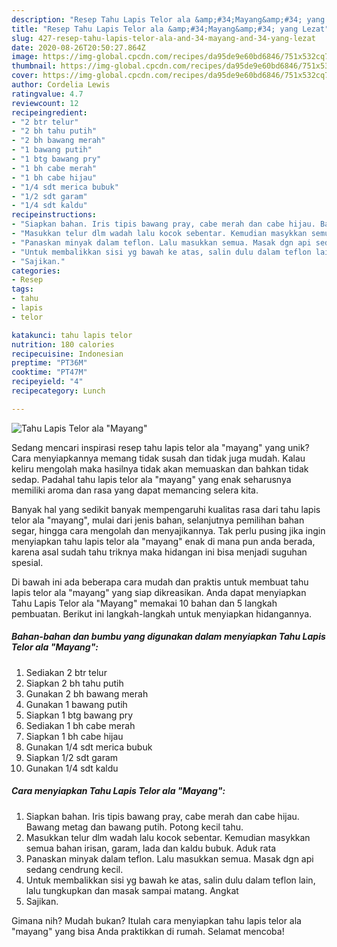 ```yaml
---
description: "Resep Tahu Lapis Telor ala &amp;#34;Mayang&amp;#34; yang Lezat"
title: "Resep Tahu Lapis Telor ala &amp;#34;Mayang&amp;#34; yang Lezat"
slug: 427-resep-tahu-lapis-telor-ala-and-34-mayang-and-34-yang-lezat
date: 2020-08-26T20:50:27.864Z
image: https://img-global.cpcdn.com/recipes/da95de9e60bd6846/751x532cq70/tahu-lapis-telor-ala-mayang-foto-resep-utama.jpg
thumbnail: https://img-global.cpcdn.com/recipes/da95de9e60bd6846/751x532cq70/tahu-lapis-telor-ala-mayang-foto-resep-utama.jpg
cover: https://img-global.cpcdn.com/recipes/da95de9e60bd6846/751x532cq70/tahu-lapis-telor-ala-mayang-foto-resep-utama.jpg
author: Cordelia Lewis
ratingvalue: 4.7
reviewcount: 12
recipeingredient:
- "2 btr telur"
- "2 bh tahu putih"
- "2 bh bawang merah"
- "1 bawang putih"
- "1 btg bawang pry"
- "1 bh cabe merah"
- "1 bh cabe hijau"
- "1/4 sdt merica bubuk"
- "1/2 sdt garam"
- "1/4 sdt kaldu"
recipeinstructions:
- "Siapkan bahan. Iris tipis bawang pray, cabe merah dan cabe hijau. Bawang metag dan bawang putih. Potong kecil tahu."
- "Masukkan telur dlm wadah lalu kocok sebentar. Kemudian masykkan semua bahan irisan, garam, lada dan kaldu bubuk. Aduk rata"
- "Panaskan minyak dalam teflon. Lalu masukkan semua. Masak dgn api sedang cendrung kecil."
- "Untuk membalikkan sisi yg bawah ke atas, salin dulu dalam teflon lain, lalu tungkupkan dan masak sampai matang. Angkat"
- "Sajikan."
categories:
- Resep
tags:
- tahu
- lapis
- telor

katakunci: tahu lapis telor 
nutrition: 180 calories
recipecuisine: Indonesian
preptime: "PT36M"
cooktime: "PT47M"
recipeyield: "4"
recipecategory: Lunch

---
```



![Tahu Lapis Telor ala &#34;Mayang&#34;](https://img-global.cpcdn.com/recipes/da95de9e60bd6846/751x532cq70/tahu-lapis-telor-ala-mayang-foto-resep-utama.jpg)

Sedang mencari inspirasi resep tahu lapis telor ala &#34;mayang&#34; yang unik? Cara menyiapkannya memang tidak susah dan tidak juga mudah. Kalau keliru mengolah maka hasilnya tidak akan memuaskan dan bahkan tidak sedap. Padahal tahu lapis telor ala &#34;mayang&#34; yang enak seharusnya memiliki aroma dan rasa yang dapat memancing selera kita.

Banyak hal yang sedikit banyak mempengaruhi kualitas rasa dari tahu lapis telor ala &#34;mayang&#34;, mulai dari jenis bahan, selanjutnya pemilihan bahan segar, hingga cara mengolah dan menyajikannya. Tak perlu pusing jika ingin menyiapkan tahu lapis telor ala &#34;mayang&#34; enak di mana pun anda berada, karena asal sudah tahu triknya maka hidangan ini bisa menjadi suguhan spesial.




Di bawah ini ada beberapa cara mudah dan praktis untuk membuat tahu lapis telor ala &#34;mayang&#34; yang siap dikreasikan. Anda dapat menyiapkan Tahu Lapis Telor ala &#34;Mayang&#34; memakai 10 bahan dan 5 langkah pembuatan. Berikut ini langkah-langkah untuk menyiapkan hidangannya.

<!--inarticleads1-->

##### Bahan-bahan dan bumbu yang digunakan dalam menyiapkan Tahu Lapis Telor ala &#34;Mayang&#34;:

1. Sediakan 2 btr telur
1. Siapkan 2 bh tahu putih
1. Gunakan 2 bh bawang merah
1. Gunakan 1 bawang putih
1. Siapkan 1 btg bawang pry
1. Sediakan 1 bh cabe merah
1. Siapkan 1 bh cabe hijau
1. Gunakan 1/4 sdt merica bubuk
1. Siapkan 1/2 sdt garam
1. Gunakan 1/4 sdt kaldu




<!--inarticleads2-->

##### Cara menyiapkan Tahu Lapis Telor ala &#34;Mayang&#34;:

1. Siapkan bahan. Iris tipis bawang pray, cabe merah dan cabe hijau. Bawang metag dan bawang putih. Potong kecil tahu.
1. Masukkan telur dlm wadah lalu kocok sebentar. Kemudian masykkan semua bahan irisan, garam, lada dan kaldu bubuk. Aduk rata
1. Panaskan minyak dalam teflon. Lalu masukkan semua. Masak dgn api sedang cendrung kecil.
1. Untuk membalikkan sisi yg bawah ke atas, salin dulu dalam teflon lain, lalu tungkupkan dan masak sampai matang. Angkat
1. Sajikan.




Gimana nih? Mudah bukan? Itulah cara menyiapkan tahu lapis telor ala &#34;mayang&#34; yang bisa Anda praktikkan di rumah. Selamat mencoba!
